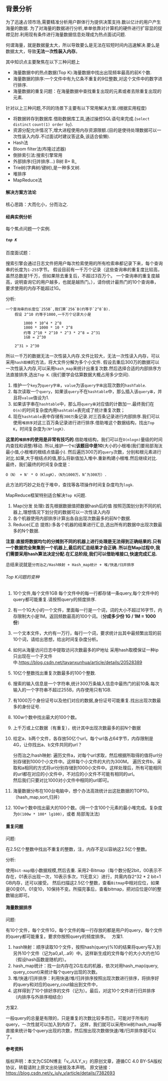 ## 背景分析

为了迅速占领市场,需要精准分析用户群体行为提供决策支持.数以亿计的用户产生海量的数据.
为了对海量的数据进行分析,单单依靠对计算机的硬件进行扩容显的捉襟见肘.利用现有条件进行海量数据信息处理成为热点面试问题.

何谓海量，就是数据量太大，所以导致要么是无法在较短时间内迅速解决.要么是数据太大，导致**无法一次性装入内存**。

其中知识点主要聚焦在以下三种问题上

 - 海量数据中的热点数据(Top K):海量数据中找出出现频率最高的前K个数.
 - 海量数据的排序:一个文件中有九亿条不重复的9位整数,对这个文件中的数字进行排序.
 - 海量数据的重复问题：在海量数据中查找重复出现的元素或者去除重复出现的元素.

针对以上三种问题,不同的场景下主要有以下常用解决方案.(根据实用程度)

 - 将数据转存到数据库.借助数据库工具,通过操控SQL语句来完成.(`select distinct` `count(1) order by`).
 - 资源分配允许情况下,增大进程使用内存资源限额.(目的是使待处理数据可以一次性装入内存.不过面试时建议答这条,该适合偷懒).
 - Hash法
 - Bloom filter法(布隆过滤器)
 - 倒排索引法:搜索引擎常用
 - 外部排序(归并排序...) B树 B+ B_
 - Trie树(字典树/键树),是一种多叉树.
 - 堆排序 
 - MapReduce法 
 
#### 解决方案方法论

核心思路：大而化小，分而治之.

#### 经典实例分析

每个焦点问题一个实例.

##### `top K`

百度面试题：

搜索引擎会通过日志文件把用户每次检索使用的所有检索串都记录下来，每个查询串的长度为`1-255`字节。
假设目前有一千万个记录（这些查询串的重复度比较高，虽然总数是1千万，但如果除去重复后，不超过3百万个。
一个查询串的重复度越高，说明查询它的用户越多，也就是越热门。），请你统计最热门的10个查询串，要求使用的内存不能超过1G。

分析:

    一个查询串的长度位`255B`,我们算`256`B(约等于`2^8`B).
        假设 2^10 约等于1000,一千万个记录大小是 
            
            1000 * 10^4 * 2^8 
            1000 * 1000 * 10 * 2^8 
            约等 2^10 * 2^10 * 2^3 * 2^8 = 2^31  
            1GB = 2^30
            
        2^31 > 2^30 
        
所以一千万的数据无法一次性装入内存.文件比较大，无法一次性读入内存，可以采用`hash取模`的方法，将大文件分解为多个小文件.
假设去重后300万的数据可以一次性装入内存,可以采用`hash_map`来统计出重复次数.然后选择合适的内部排序方法直接排序,选出`Top K`.
(我们要学会估算数据大概占用多少空间).

 1. 维护一个`key`为`query字串`，`value`为该`query字串`出现次数的`hashTable`.
 2. 每次读取一个`query`，如果该`query`不在`hashtable`中，那么插入该`query串`，并且将`value`值设为1.
 3. 如果该字串在`hashtable`中，那么将`query串`对应值的计数加一.最终我们在`O(n)`的时间复杂度内用`hashtable`表完成了统计重复次数；
 4. 现在`hashtable`表中存储有`300万`条记录.对三百条记录进行内部排序.我们可以使用`堆排序`对这三百万条记录进行进行排序.借助堆这个数据结构，找出`Top K`，时间复杂度为`(N*logK)`.

**这里的`堆排序`的使用是非常有技巧的**.借助堆结构，我们可以在`O(nlogn)`量级的时间内查找和调整/移动.
所以,维护一个`K`(**该题目中是10**)大小的小根堆(我们要局部淘汰最小值,小根堆的根结点值最小).
然后遍历300万的`query`次数，分别和根元素进行对比.如果,大于根结点的值,那么将新值加入堆中.重新构建小根堆.然后继续对比.
最终，我们最终的时间复杂度是：

    O（N） + N' * O（KlogK），（N为1000万，N’为300万）.

此方法的巧妙之处在于堆中，查找等各项操作时间复杂度均为`logk`.

MapReduce框架特别适合解决`Top K`问题.

 1. Map(分发 处理):首先根据数据值把数据hash后的值 按照范围划分到不同的机器上,理想情况下划分完的数据可以一次性读入内存
 2. 各个机器使用内部排序计算出各自出现次数最多的前N个数据.
 3. Reduce(汇总 提炼):多各个机器的结果进行汇总,选出所有的数据中出现次数最多的N个数据.

**注意:直接将数据均匀的分摊到不同的机器上进行处理是无法得到正确结果的.只有一个数据完全聚集到一个机器上,最后的汇总结果才会正确.
所以在Map过程中,我们需要采用hash算法决定分配.在汇总阶段,我们可以借助堆接口,快速完成汇总.**

总结来说就是`分而治之/Hash映射 + Hash_map统计 + 堆/快速/归并排序`
      
###### Top K问题的变种

 1. 10个文件,每个文件1GB 每个文件中的每一行都存储一条query,每个文件中的query都可能重复.请按照query的频度排序.
 1. 有一个1G大小的一个文件，里面每一行是一个词，词的大小不超过16字节，内存限制大小是1M。返回频数最高的100个词。（**分成多少份 1G / 1M = 1000 份**）
 1. 一个文本文件，大约有一万行，每行一个词，要求统计出其中最频繁出现的前10个词，请给出思想，给出时间复杂度分析。
 1. 如何从海量访问日志中提取访问次数最多的IP地址 采用hash取模保证一种ip只出现在一个子文件中.https://blog.csdn.net/tayanxunhua/article/details/20528389
 1. 10亿个整数找出重复次数最多的100个整数. 
 1. 搜索的输入信息是一个字符串,统计300万条输入信息中最热门的前10条.每次输入的一个字符串不超过255B，内存使用只有1GB.
 1. 有1000万个身份证号以及他们对应的数据,身份证号可能重复.找出出现次数最多的身份证号.
 1. 100w个数中找出最大的100个数。
 1. 上千万或上亿数据（有重复），统计其中出现次数最多的前N个数据   
 1. 给定a、b两个文件，各存放50亿个url，每个url各占64字节，内存限制是4G，让你找出a、b文件共同的url？
 
    分而治之/hash映射:
    遍历文件a，对每个url求取，然后根据所取得的值将url分别存储到1000个小文件中。这样每个小文件的大约为300M。
    遍历文件b，采取和a相同的方式将url分别存储到1000小文件中。这样处理后，所有可能相同的url都在对应的小文件中，不对应的小文件不可能有相同的url。   
    然后我们只要对比1000对小文件中相同的url即可。
    
 1. 海量数据分布在100台电脑中，想个办法高效统计出这批数据的TOP10。（hash_map,sort,归并）
 1. 100w个数中找出最大的100个数。(用一个含100个元素的最小堆完成。复杂度为`O(100w * 100* lg100)`，或者 局部淘汰法)

#### 重复问题

问题:

在2.5亿个整数中找出不重复的整数，注，内存不足以容纳这2.5亿个整数。

分析:

使用`bit-map`缩小数据规模,然后去重.
采用2-Bitmap（每个数分配2bit，00表示不存在，01表示出现一次，10表示多次，11无意义）进行，共需内存2^32 * 2 bit=1 GB内存，还可以接受。
然后扫描这2.5亿个整数，查看`Bitmap`中相对应位，如果是00变01，01变10，10保持不变。所描完事后，查看bitmap，把对应位是01的整数输出即可。

#### 海量数据排序

问题:

有10个文件，每个文件1G，每个文件的每一行存放的都是用户的query，每个文件的query都可能重复。要求你按照query的频度排序。
     
方案1.

 1. hash映射：顺序读取10个文件，按照hash(query)%10的结果将query写入到另外10个文件（记为a0,a1,..a9）中。这样新生成的文件每个的大小大约也1G（假设hash函数是随机的）。
 2. hash_map统计：找一台内存在2G左右的机器，依次对用hash_map(query, query_count)来统计每个query出现的次数。
 3. 堆/快速/归并排序：利用快速/堆/归并排序按照出现次数进行排序，将排序好的query和对应的query_cout输出到文件中，
 4. 这样得到了10个排好序的文件（记为）。最后，对这10个文件进行归并排序（内排序与外排序相结合）

方案2.

一般query的总量是有限的，只是重复的次数比较多而已，可能对于所有的query，一次性就可以加入到内存了。
这样，我们就可以采用trie树/hash_map等直接来统计每个query出现的次数，然后按出现次数做快速/堆/归并排序就可以了。
 

#### 参考资料

版权声明：本文为CSDN博主「v_JULY_v」的原创文章，遵循CC 4.0 BY-SA版权协议，转载请附上原文出处链接及本声明。
原文链接：https://blog.csdn.net/v_july_v/article/details/7382693
    